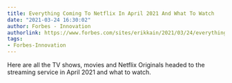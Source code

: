 ```yaml
---
title: Everything Coming To Netflix In April 2021 And What To Watch
date: "2021-03-24 16:30:02"
author: Forbes - Innovation
authorlink: https://www.forbes.com/sites/erikkain/2021/03/24/everything-coming-to-netflix-in-april-2021-and-what-to-watch/
tags:
- Forbes-Innovation
---
```

Here are all the TV shows, movies and Netflix Originals headed to the streaming service in April 2021 and what to watch.